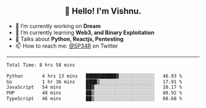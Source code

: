 <h2 align="center">👋 Hello! I'm Vishnu.</h2>


- 🔭 I’m currently working on **Dream**
- 🌱 I’m currently learning **Web3, and Binary Exploitation**
- 💬 Talks about **Python, Reactjs, Pentesting**
- 📫 How to reach me: [@5P34R](https://twitter.com/Vishnu27302693) on Twitter

---
<!--START_SECTION:waka-->

```txt
Total Time: 8 hrs 58 mins

Python       4 hrs 13 mins   ███████████▓░░░░░░░░░░░░░   46.93 %
Go           1 hr 36 mins    ████▒░░░░░░░░░░░░░░░░░░░░   17.91 %
JavaScript   54 mins         ██▓░░░░░░░░░░░░░░░░░░░░░░   10.17 %
PHP          48 mins         ██▒░░░░░░░░░░░░░░░░░░░░░░   08.92 %
TypeScript   46 mins         ██▒░░░░░░░░░░░░░░░░░░░░░░   08.68 %
```

<!--END_SECTION:waka-->
